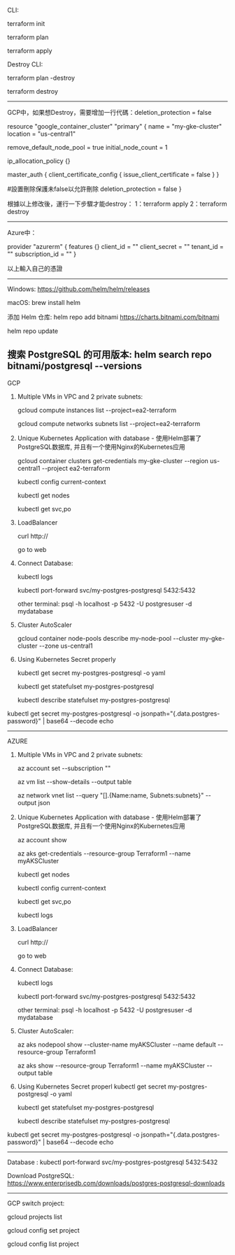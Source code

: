 CLI:

terraform init   

terraform plan   

terraform apply  

Destroy CLI:

terraform plan -destroy

terraform destroy

-----------------------------------------------------
GCP中，如果想Destroy，需要增加一行代碼：deletion_protection = false

resource "google_container_cluster" "primary" {
  name     = "my-gke-cluster"
  location = "us-central1"

  remove_default_node_pool = true
  initial_node_count = 1

  ip_allocation_policy {}

  master_auth {
    client_certificate_config {
      issue_client_certificate = false
    }
  }

  #設置刪除保護未false以允許刪除
  deletion_protection = false
}


根據以上修改後，運行一下步驟才能destroy：
1：terraform apply
2：terraform destroy


-------------------------------------------------------
Azure中：

provider "azurerm" {
  features {}
  client_id       = ""
  client_secret   = ""
  tenant_id       = ""
  subscription_id = ""
}

以上輸入自己的憑證

--------------------------------------------------------
Windows:
https://github.com/helm/helm/releases

macOS:
brew install helm


添加 Helm 仓库:
helm repo add bitnami https://charts.bitnami.com/bitnami

helm repo update

搜索 PostgreSQL 的可用版本:
helm search repo bitnami/postgresql --versions
--------------------------------------------------------

GCP

1.  Multiple VMs in VPC and 2 private subnets:  

    gcloud compute instances list --project=ea2-terraform

    gcloud compute networks subnets list --project=ea2-terraform


2. Unique Kubernetes Application with database - 使用Helm部署了PostgreSQL数据库, 并且有一个使用Nginx的Kubernetes应用

    gcloud container clusters get-credentials my-gke-cluster --region us-central1 --project ea2-terraform

    kubectl config current-context

    kubectl get nodes

    kubectl get svc,po

3. LoadBalancer

    curl http://<EXTERNAL-IP>

    go to web


4. Connect Database:

    kubectl logs <POD-NAME>


    kubectl port-forward svc/my-postgres-postgresql 5432:5432

    other terminal:
    psql -h localhost -p 5432 -U postgresuser -d mydatabase


5. Cluster AutoScaler

    gcloud container node-pools describe my-node-pool --cluster my-gke-cluster --zone us-central1


6. Using Kubernetes Secret properly

    kubectl get secret my-postgres-postgresql -o yaml

    kubectl get statefulset my-postgres-postgresql

    kubectl describe statefulset my-postgres-postgresql


kubectl get secret my-postgres-postgresql -o jsonpath="{.data.postgres-password}" | base64 --decode
echo

--------------------------------------------------------

AZURE

1. Multiple VMs in VPC and 2 private subnets:  

    az account set --subscription "<subscription id>"

    az vm list --show-details --output table

    az network vnet list --query "[].{Name:name, Subnets:subnets}" --output json


2. Unique Kubernetes Application with database - 使用Helm部署了PostgreSQL数据库, 并且有一个使用Nginx的Kubernetes应用

    az account show

    az aks get-credentials --resource-group Terraform1 --name myAKSCluster

    kubectl get nodes

    kubectl config current-context

    kubectl get svc,po


    kubectl logs <POD-NAME>

3. LoadBalancer

    curl http://<EXTERNAL-IP>

    go to web


4. Connect Database:

    kubectl logs <POD-NAME>


    kubectl port-forward svc/my-postgres-postgresql 5432:5432

    other terminal:
    psql -h localhost -p 5432 -U postgresuser -d mydatabase


5. Cluster AutoScaler:

    az aks nodepool show --cluster-name myAKSCluster --name default --resource-group Terraform1

    az aks show --resource-group Terraform1 --name myAKSCluster --output table


6. Using Kubernetes Secret properl
    kubectl get secret my-postgres-postgresql -o yaml

    kubectl get statefulset my-postgres-postgresql

    kubectl describe statefulset my-postgres-postgresql

kubectl get secret my-postgres-postgresql -o jsonpath="{.data.postgres-password}" | base64 --decode
echo



-------------------------------------------------------------------
Database :
kubectl port-forward svc/my-postgres-postgresql 5432:5432

Download PostgreSQL:
https://www.enterprisedb.com/downloads/postgres-postgresql-downloads

----------------------------------------


GCP switch project:

gcloud projects list

gcloud config set project <another-project-id>

gcloud config list project






